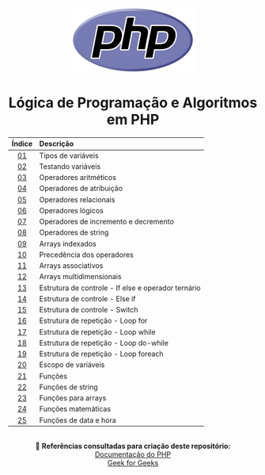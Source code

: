 <div align="center">
	<img src="./assets/php.png">
	<h1>Lógica de Programação e Algoritmos em PHP</h1>

| Índice | Descrição |
| :---:  | :--- |
| [01](https://github.com/michelelozada/Logica-de-Programacao-e-Algoritmos-em-PHP/blob/main/files/01-Tipos-de-variaveis.php) | Tipos de variáveis |
| [02](https://github.com/michelelozada/Logica-de-Programacao-e-Algoritmos-em-PHP/blob/main/files/02-Testando-variaveis.php) | Testando variáveis |
| [03](https://github.com/michelelozada/Logica-de-Programacao-e-Algoritmos-em-PHP/blob/main/files/03-Operadores-aritmeticos.php) | Operadores aritméticos |
| [04](https://github.com/michelelozada/Logica-de-Programacao-e-Algoritmos-em-PHP/blob/main/files/04-Operadores-de-atribuicao.php) | Operadores de atribuição |
| [05](https://github.com/michelelozada/Logica-de-Programacao-e-Algoritmos-em-PHP/blob/main/files/05-Operadores-relacionais.php) | Operadores relacionais |
| [06](https://github.com/michelelozada/Logica-de-Programacao-e-Algoritmos-em-PHP/blob/main/files/06-Operadores-logicos.php) | Operadores lógicos |
| [07](https://github.com/michelelozada/Logica-de-Programacao-e-Algoritmos-em-PHP/blob/main/files/07-Operadores-de-incremento-e-decremento.php) | Operadores de incremento e decremento |
| [08](https://github.com/michelelozada/Logica-de-Programacao-e-Algoritmos-em-PHP/blob/main/files/08-Operadores-de-string.php) | Operadores de string |
| [09](https://github.com/michelelozada/Logica-de-Programacao-e-Algoritmos-em-PHP/blob/main/files/09-Arrays-indexados.php) | Arrays indexados     |
| [10](https://github.com/michelelozada/Logica-de-Programacao-e-Algoritmos-em-PHP/blob/main/files/10-Precedencia-dos-operadores.php) | Precedência dos operadores | 
| [11](https://github.com/michelelozada/Logica-de-Programacao-e-Algoritmos-em-PHP/blob/main/files/11-Arrays-associativos.php) | Arrays associativos | 
| [12](https://github.com/michelelozada/Logica-de-Programacao-e-Algoritmos-em-PHP/blob/main/files/12-Arrays-multidimensionais.php) | Arrays multidimensionais |
| [13](https://github.com/michelelozada/Logica-de-Programacao-e-Algoritmos-em-PHP/blob/main/files/13-If-else-e-operador-ternario.php) | Estrutura de controle - If else e operador ternário | 
| [14](https://github.com/michelelozada/Logica-de-Programacao-e-Algoritmos-em-PHP/blob/main/files/14-Elseif.php) | Estrutura de controle - Else if |
| [15](https://github.com/michelelozada/Logica-de-Programacao-e-Algoritmos-em-PHP/blob/main/files/15-Switch.php) | Estrutura de controle - Switch |
| [16](https://github.com/michelelozada/Logica-de-Programacao-e-Algoritmos-em-PHP/blob/main/files/16-Loop-for.php) | Estrutura de repetição - Loop for |
| [17](https://github.com/michelelozada/Logica-de-Programacao-e-Algoritmos-em-PHP/blob/main/files/17-Loop-while.php) | Estrutura de repetição - Loop while |
| [18](https://github.com/michelelozada/Logica-de-Programacao-e-Algoritmos-em-PHP/blob/main/files/18-Loop-do-while.php) | Estrutura de repetição - Loop do-while |
| [19](https://github.com/michelelozada/Logica-de-Programacao-e-Algoritmos-em-PHP/blob/main/files/19-Loop-foreach.php) | Estrutura de repetição - Loop foreach |
| [20](https://github.com/michelelozada/Logica-de-Programacao-e-Algoritmos-em-PHP/blob/main/files/20-Escopo-de-variaveis.php) | Escopo de variáveis |
| [21](https://github.com/michelelozada/Logica-de-Programacao-e-Algoritmos-em-PHP/blob/main/files/21-Funcoes.php) | Funções |
| [22](https://github.com/michelelozada/Logica-de-Programacao-e-Algoritmos-em-PHP/blob/main/files/22-Funcoes-de-string.php) | Funções de string |
| [23](https://github.com/michelelozada/Logica-de-Programacao-e-Algoritmos-em-PHP/blob/main/files/23-Funcoes-para-arrays.php) | Funções para arrays |
| [24](https://github.com/michelelozada/Logica-de-Programacao-e-Algoritmos-em-PHP/blob/main/files/24-Funcoes-matematicas.php) | Funções matemáticas |
| [25](https://github.com/michelelozada/Logica-de-Programacao-e-Algoritmos-em-PHP/blob/main/files/25-Funcoes-data-hora.php) | Funções de data e hora |

&nbsp;   
:bookmark_tabs: **Referências consultadas para criação deste repositório:**  
[Documentação do PHP](https://www.php.net/manual/pt_BR/)  
[Geek for Geeks](https://www.geeksforgeeks.org/)
</div>